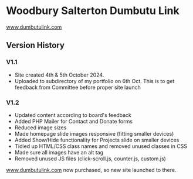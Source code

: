 # Woodbury Salterton Dumbutu Link

www.dumbutulink.com

## Version History

### V1.1
- Site created 4th & 5th October 2024.
- Uploaded to subdirectory of my portfolio on 6th Oct. This is to get feedback from Committee before proper site launch

### V1.2
- Updated content according to board's feedback
- Added PHP Mailer for Contact and Donate forms
- Reduced image sizes
- Made homepage slide images responsive (fitting smaller devices)
- Added Show/Hide functionality for Projects slide on smaller devices
- Tidied up HTML/CSS class names and removed unused classes in CSS
- Made sure all images have an alt tag
- Removed unused JS files (click-scroll.js, counter.js, custom.js)

www.dumbutulink.com now purchased, so new site launched to there.
